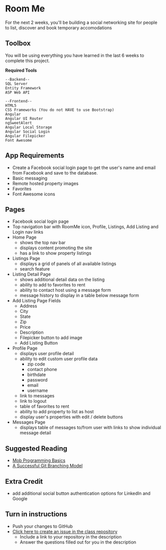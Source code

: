 # Room Me

For the next 2 weeks, you'll be building a social networking site for people to list, discover and book temporary accomodations

## Toolbox
You will be using everything you have learned in the last 6 weeks to complete this project. 

**Required Tools**
```
--Backend--
SQL Server
Entity Framework
ASP Web API

--Frontend--
HTML5
CSS Frameworks (You do not HAVE to use Bootstrap)
Angular
Angular UI Router
ngSweetAlert
Angular Local Storage
Angular Social Login
Angular Filepicker
Font Awesome
```

## App Requirements
- Create a Facebook social login page to get the user's name and email from  Facebook and save to the database. 
- Basic messaging
- Remote hosted property images
- Favorites
- Font Awesome icons 

## Pages
- Facebook social login page 
- Top navigation bar with RoomMe icon, Profile, Listings, Add Listing and Login nav links
- Home Page
	- shows the top nav bar
	- displays content promoting the site
	- has a link to show property listings
- Listings Page
	- displays a grid of panels of all available listings
	- search feature
- Listing Detail Page
	- shows additional detail data on the listing
	- ability to add to favorites to rent
	- ability to contact host using a message form
	- message history to display in a table below message form
- Add Listing Page Fields
	- Address
	- City
	- State
	- Zip
	- Price
	- Description
	- Filepicker button to add image
	- Add Listing Button
- Profile Page
	- displays user profile detail
	- ability to edit custom user profile data
		- zip code
		- contact phone
		- birthdate
		- password
		- email
		- username
	- link to messages
	- link to logout
	- table of favorites to rent
	- ability to add property to list as host
	- display user's properties with edit / delete buttons
- Messages Page
	- displays table of messages to/from user with links to show individual message detail

## Suggested Reading
* [Mob Programming Basics](http://mobprogramming.org/mob-programming-basics/)
* [A Successful Git Branching Model](http://nvie.com/posts/a-successful-git-branching-model/)

## Extra Credit
- add additional social button authentication options for LinkedIn and Google

## Turn in instructions
* Push your changes to GitHub 
* [Click here to create an issue in the class repository](https://www.github.com/OriginCodeAcademy/Cohort8/issues/new?title=20-RoomMe&body=1.%20Where%20can%20I%20find%20your%20repository%3F%20(Paste%20the%20url%20of%20your%20repository%20below)%0A%0A2.%20What%20extras%20could%20you%20add%20to%20this%20assignment%20given%20the%20time%3F%0A%0A3.%20What%20was%20the%20most%20valuable%20thing%20you%20learned%20in%20this%20assignment%3F)
	* Include a link to your repository in the description
	* Answer the questions filled out for you in the description
	